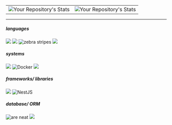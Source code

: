 
<div align="center">
 
|             |             |
| ----------- | ----------- |
| ![Your Repository's Stats](https://github-readme-stats.vercel.app/api?username=SamanthaLHC&show_icons=true)  |    ![Your Repository's Stats](https://github-readme-stats.vercel.app/api/top-langs/?username=SamanthaLHC&theme=blue-green) |
 

</div>

  - - - 

  <h5> languages </h5>
    
![](https://img.shields.io/badge/C-00599C?style=for-the-badge&logo=c&logoColor=white)
![](https://img.shields.io/badge/C%2B%2B-00599C?style=for-the-badge&logo=c%2B%2B&logoColor=white)
![ zebra stripes](https://img.shields.io/badge/TypeScript-007ACC?style=for-the-badge&logo=typescript&logoColor=white) 
![](https://img.shields.io/badge/JavaScript-F7DF1E?style=for-the-badge&logo=javascript&logoColor=black) 

  <h5> systems </h5>

![](https://img.shields.io/badge/Linux-FCC624?style=for-the-badge&logo=linux&logoColor=black)
![Docker](https://img.shields.io/badge/docker-%230db7ed.svg?style=for-the-badge&logo=docker&logoColor=white)
![](https://img.shields.io/badge/VirtualBox-21416b?style=for-the-badge&logo=VirtualBox&logoColor=white)

  <h5> frameworks/ libraries </h5>

![](https://img.shields.io/badge/React-20232A?style=for-the-badge&logo=react&logoColor=61DAFB)
![NestJS](https://img.shields.io/badge/nestjs-%23E0234E.svg?style=for-the-badge&logo=nestjs&logoColor=white)

  <h5> database/ ORM </h5>
  
![are neat](https://img.shields.io/badge/PostgreSQL-316192?style=for-the-badge&logo=postgresql&logoColor=white)
![](https://img.shields.io/badge/Prisma-3982CE?style=for-the-badge&logo=Prisma&logoColor=white)
